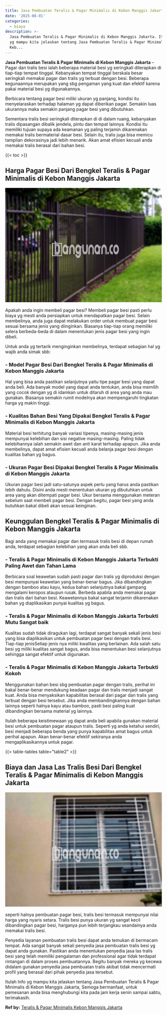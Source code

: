 ```yaml
---
title: Jasa Pembuatan Teralis & Pagar Minimalis di Kebon Manggis Jakarta
date: '2025-08-01'
categories:
  - biaya
description: >-
  Jasa Pembuatan Teralis & Pagar Minimalis di Kebon Manggis Jakarta. Itulah Info
  yg mampu kita jelaskan tentang Jasa Pembuatan Teralis & Pagar Minimalis di
  Keb...
---
```


**Jasa Pembuatan Teralis & Pagar Minimalis di Kebon Manggis Jakarta** – Pagar dan tralis besi ialah beberapa material besi yg seringkali diterapkan di tiap-tiap tempat tinggal. Kebanyakan tempat tinggal berskala besar seringkali memakai pagar dan tralis yg terbuat dengan besi. Beberapa kegunaannya merupakan yang sbg pengaman yang kuat dan efektif karena pakai material besi yg digunakannya.

Berbicara tentang pagar besi miliki ukuran yg panjang, kondisi itu menyelaraskan terhadap halaman yg dapat diberikan pagar. Semakin luas ukurannya maka semakin panjang pagar besi yang dibutuhkan.

Sementara tralis besi seringkali diterapkan di di dalam ruang, kebanyakan tralis dipasangan dibalik jendela, pintu dan tempat lainnya. Kondisi itu memiliki tujuan supaya ada keamanan yg paling terjamin dikarenakan memakai tralis bermaterial dasar besi. Selain itu, tralis juga bisa memicu tampilan dekorasinya jadi lebih menarik. Akan amat efisien kecuali anda memakai tralis berasal dari bahan besi.

{{< toc >}}

## Harga Pagar Besi Dari Bengkel Teralis & Pagar Minimalis di Kebon Manggis Jakarta

![Jasa Pembuatan Teralis & Pagar Minimalis di Kebon Manggis Jakarta](/images/pagar-minimalis-murah-45.png)

Apakah anda ingin membeli pagar besi? Membeli pagar besi pasti perlu biaya yg mesti anda persiapkan untuk mendapatkan pagar besi. Selain membelinya, anda juga dapat melakukan order untuk membuat pagar besi sesuai bersama jenis yang diinginkan. Biasanya tiap-tiap orang memiliki selera berbeda-beda di dalam menentukan jenis pagar besi yang ingin dibeli.

Untuk anda yg tertarik menginginkan membelinya, terdapat sebagian hal yg wajib anda simak sbb:
### \- Model Pagar Besi Dari Bengkel Teralis & Pagar Minimalis di Kebon Manggis Jakarta

Hal yang bisa anda pastikan selanjutnya yaitu tipe pagar besi yang dapat anda beli. Ada banyak model yang dapat anda tentukan, anda bisa memilih yang cocok dengan yg di idamkan untuk ditaruh di area yang anda mau gunakan. Biasanya semakin rumit modelnya akan mempengaruhi tingkatan harga yg makin tinggi.

### \- Kualitas Bahan Besi Yang Dipakai Bengkel Teralis & Pagar Minimalis di Kebon Manggis Jakarta

Material besi terhitung banyak variasi tipenya, masing-masing jenis mempunyai kelebihan dan sisi negative masing-masing. Paling tidak kelebihannya ialah semakin awet dan anti karat terhadap apapun. Jika anda membelinya, dapat amat efisien kecuali anda belanja pagar besi dengan kualitas bahan yg bagus.

### \- Ukuran Pagar Besi Dipakai Bengkel Teralis & Pagar Minimalis di Kebon Manggis Jakarta

Ukuran pagar besi jadi satu-satunya aspek perlu yang harus anda pastikan lebih dahulu. Disini anda mesti menentukan ukuran yg dibutuhkan untuk area yang akan ditempati pagar besi. Ukur bersama menggunakan meteran sebelum saat membeli pagar besi. Dengan begitu, pagar besi yang anda butuhkan bakal dibeli akan sesuai keinginan.

## Keunggulan Bengkel Teralis & Pagar Minimalis di Kebon Manggis Jakarta

Bagi anda yang memakai pagar dan termasuk tralis besi di depan rumah anda, terdapat sebagian kelebihan yang akan anda beli sbb.

### \- Teralis & Pagar Minimalis di Kebon Manggis Jakarta Terbukti Paling Awet dan Tahan Lama

Berbicara soal keawetan sudah pasti pagar dan tralis yg diproduksi dengan besi mempunyai keawetan yang benar-benar bagus. Jika dibandingkan dengan bamboo atau kayu, kedua bahan selanjutnya bakal gampang mengalami keropos ataupun rusak. Berbeda apabila anda memakai pagar dan tralis dari bahan besi. Keawetannya bakal sangat terjamin dikarenakan bahan yg diaplikasikan punyai kualitas yg bagus.

### \- Teralis & Pagar Minimalis di Kebon Manggis Jakarta Terbukti Mutu Sangat baik

Kualitas sudah tidak diragukan lagi, terdapat sangat banyak sekali jenis besi yang bisa diaplikasikan untuk pembuatan pagar besi dengan tralis besi. Tiap-tiap jenisSetiap jenis nya miliki kwalitas yang berlainan. Ada salah satu besi yg miliki kualitas sangat bagus, anda bisa menentukan besi selanjutnya sehingga sangat efektif untuk digunakan.

### \- Teralis & Pagar Minimalis di Kebon Manggis Jakarta Terbukti Kokoh

Menggunakan bahan besi sbg pembuatan pagar dengan tralis, perihal ini bakal benar-benar mendukung keadaan pagar dan tralis menjadi sangat kuat. Anda bisa menyaksikan kapabilitas berasal dari pagar dan tralis yang terbuat dengan besi tersebut. Jika anda membandingkannya dengan bahan lainnya seperti halnya kayu atau bamboo, pasti besi paling kuat dibandingkan bersama material yg lainnya.

Itulah beberapa keistimewaan yg dapat anda beli apabila gunakan material besi untuk pembuatan pagar ataupun tralis. Seperti yg anda ketahui sendiri, besi menjadi beberapa benda yang punya kapabilitas amat bagus untuk perihal apapun. Akan benar-benar efektif sekiranya anda mengaplikasikannya untuk pagar.

{{< table-tables table="table2" >}}

## Biaya dan Jasa Las Tralis Besi Dari Bengkel Teralis & Pagar Minimalis di Kebon Manggis Jakarta

![Jasa Pembuatan Teralis & Pagar Minimalis di Kebon Manggis Jakarta](/images/teralis-minimalis-murah-05.png)

seperti halnya pembuatan pagar besi, tralis besi termasuk mempunyai nilai harga yang nyaris setara. Tralis besi punya ukuran yg sangat kecil dibandingkan pagar besi, harganya pun lebih terjangkau seandainya anda memakai tralis besi.

Penyedia layanan pembuatan tralis besi dapat anda temukan di bermacam tempat. Ada sangat banyak sekali penyedia jasa pembuatan tralis besi yg dapat anda gunakan. Pastikan anda menentukan penyedia jasa las tralis besi yang telah memiliki pengalaman dan professional agar tidak terdapat rintangan di dalam proses pembuatannya. Begitu banyak mereka yg kecewa didalam gunakan penyedia jasa pembuatan tralis akibat tidak mencermati profil yang berasal dari pihak penyedia jasa tersebut.

Itulah Info yg mampu kita jelaskan tentang Jasa Pembuatan Teralis & Pagar Minimalis di Kebon Manggis Jakarta, Semoga bermanfaat, untuk pemesanan anda bisa menghubungi kita pada jam kerja senin sampai sabtu, terimakasih.

**Ref by:** [Teralis & Pagar Minimalis Kebon Manggis Jakarta](https://id.wikipedia.org/wiki/Teralis)
